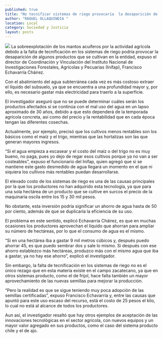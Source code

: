 ```yaml
---
published: true
title: "No tecnificar sistemas de riego provocaría  la desaparición de algunos cultivos: Inifap"
author: "RAQUEL OLLAQUINDIA "
location: Local
category: Sociedad y Justicia
layout: posts
---
```


![](http://i.imgur.com/YJ4B2dzm.jpg)
La sobreexplotación de los mantos acuíferos por la actividad agrícola debido a la falta de tecnificación en los sistemas de riego podría provocar la desaparición de algunos productos que se cultivan en la entidad, expuso el director de Coordinación y Vinculación del Instituto Nacional de Investigaciones Forestales, Agrícolas y Pecuarias (Inifap), Francisco Echavarría Cháirez.

Con el abatimiento del agua subterránea cada vez es más costoso extraer el líquido del subsuelo, ya que se encuentra a una profundidad mayor y, por ello, es necesario gastar más electricidad para traerlo a la superficie.

El investigador aseguró que no se puede determinar cuáles serán los productos afectados si se continúa con el mal uso del agua en un lapso aproximado de 30 años, debido a que esto dependerá de la temporada agrícola concreta, así como del precio y la rentabilidad que en cada época tengan las diferentes cosechas.

Actualmente, por ejemplo, precisó que los cultivos menos rentables son los básicos como el maíz y el trigo, mientras que las hortalizas son las que generan mayores ingresos.

“Si el agua empieza a escasear y el costo del maíz o del trigo no es muy bueno, no paga, pues yo dejo de regar esos cultivos porque ya no van a ser costeables”, expuso el funcionario del Inifap, quien agregó que si se mantiene este gasto desmedido de agua llegará un momento en el que ni siquiera los cultivos más rentables puedan desarrollarse.

El elevado costo de los sistemas de riego es una de las causas principales por la que los productores no han adquirido esta tecnología, ya que para una sola hectárea de un producto que se cultive en surcos el precio de la maquinaria oscila entre los 15 y 30 mil pesos.

No obstante, esta inversión podría significar un ahorro de agua hasta de 50 por ciento, además de que se duplicaría la eficiencia de su uso.

El problema en este sentido, explicó Echavarría Cháirez, es que en muchas ocasiones los productores aprovechan el líquido que ahorran para ampliar su número de hectáreas, por lo que el consumo de agua es el mismo.

“Si en una hectárea iba a gastar 9 mil metros cúbicos y, después puedo ahorrar 45, es que puedo sembrar dos y sale lo mismo. Si después con ese ahorro establezco más hectáreas, produzco más con el mismo agua que iba a gastar, ya no hay ese ahorro”, explicó el investigador.

Sin embargo, la falta de tecnificación en los sistemas de riego no es el único rezago que en esta materia existe en el campo zacatecano, ya que en otros sistemas producto, como el de frijol, hace falta también un mayor aprovechamiento de las nuevas semillas para mejorar la producción.

“Pero la realidad es que se sigue teniendo muy poca adopción de las semillas certificadas”, expuso Francisco Echavarría y, entre las causas que apuntó para este uso escaso del recurso, está el costo de 25 pesos el kilo, lo cual no está al alcance de todos los productores.

Aun así, el investigador resaltó que hay otros ejemplos de aceptación de las innovaciones tecnológicas en el sector agrícola, con nuevos equipos y un mayor valor agregado en sus productos, como el caso del sistema producto chile y el de ajo.
